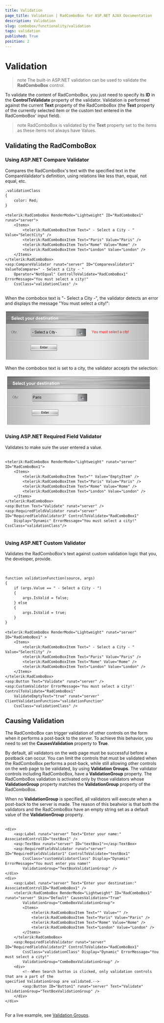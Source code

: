 ```yaml
---
title: Validation
page_title: Validation | RadComboBox for ASP.NET AJAX Documentation
description: Validation
slug: combobox/functionality/validation
tags: validation
published: True
position: 2
---
```


# Validation



>note The built-in ASP.NET validation can be used to validate the **RadComboBox** control.
>


To validate the content of RadComboBox, you just need to specify its **ID** in the **ControlToValidate** property of the validator. Validation is performed against the current **Text** property of the RadComboBox (the **Text** property of the currently selected item or the custom text entered in the RadComboBox' input field).

>note RadComboBox is validated by the **Text** property set to the items as these items not always have Values.
>


## Validating the RadComboBox

### Using ASP.NET Compare Validator

Compares the RadComboBox's text with the specified text in the CompareValidator's definition, using relations like less than, equal, not equal, etc.

````ASPNET
.validationClass
{
	color: Red;
}   
  
<telerik:RadComboBox RenderMode="Lightweight" ID="RadComboBox1" runat="server">
	<Items>
		<telerik:RadComboBoxItem Text=" - Select a City - " Value="SelectCity" />
		<telerik:RadComboBoxItem Text="Paris" Value="Paris" />
		<telerik:RadComboBoxItem Text="Rome" Value="Rome" />
		<telerik:RadComboBoxItem Text="London" Value="London" />
	</Items>
</telerik:RadComboBox>
<asp:CompareValidator runat="server" ID="Comparevalidator1" ValueToCompare=" - Select a City - "
	Operator="NotEqual" ControlToValidate="RadComboBox1" ErrorMessage="You must select a city!"
	CssClass="validationClass" />
			
````



When the combobox text is "- Select a City -", the validator detects an error and displays the message "You must select a city!":

![ComboBox Validator Fired](images/combobox_validation1.png)

When the combobox text is set to a city, the validator accepts the selection:

![ComboBox Validation Success](images/combobox_validation2.png)

### Using ASP.NET Required Field Validator

Validates to make sure the user entered a value.

````ASPNET
	
<telerik:RadComboBox RenderMode="Lightweight" runat="server" ID="RadComboBox1">
	<Items>
		<telerik:RadComboBoxItem Text="" Value="EmptyItem" />
		<telerik:RadComboBoxItem Text="Paris" Value="Paris" />
		<telerik:RadComboBoxItem Text="Rome" Value="Rome" />
		<telerik:RadComboBoxItem Text="London" Value="London" />
	</Items>
</telerik:RadComboBox>
<asp:Button Text="Validate" runat="server" />
<asp:RequiredFieldValidator runat="server" ID="RequiredFieldValidator3" ControlToValidate="RadComboBox1"
	Display="Dynamic" ErrorMessage="You must select a city!" CssClass="validationClass"/>
	
````



### Using ASP.NET Custom Validator

Validates the RadComboBox's text against custom validation logic that you, the developer, provide.

````ASPNET
	
	
function validationFunction(source, args)
{
	if (args.Value == " - Select a City - ")
	{
		args.IsValid = false;
	} else
	{
		args.IsValid = true;
	}
}

<telerik:RadComboBox RenderMode="Lightweight" runat="server" ID="RadComboBox1" >
	<Items>
		<telerik:RadComboBoxItem Text=" - Select a City - " Value="SelectCity" />			
		<telerik:RadComboBoxItem Text="Paris" Value="Paris" />
		<telerik:RadComboBoxItem Text="Rome" Value="Rome" />
		<telerik:RadComboBoxItem Text="London" Value="London" />
	</Items>
</telerik:RadComboBox>
<asp:Button Text="Validate" runat="server" />
<asp:CustomValidator ErrorMessage='You must select a city!' ControlToValidate="RadComboBox1"
	ValidateEmptyText="true" runat="server" ClientValidationFunction="validationFunction"
	CssClass="validationClass" />
````



## Causing Validation

The RadComboBox can trigger validation of other controls on the form when it performs a post-back to the server. To achieve this behavior, you need to set the **CausesValidation** property to **True**.

By default, all validators on the web page must be successful before a postback can occur. You can limit the controls that must be validated when the RadComboBox performs a post-back, while still allowing other controls on the web page to be validated, by using **Validation Groups**. The validator controls including RadComboBox, have a **ValidationGroup** property. The RadComboBox validation is activated only by those validators whose **ValidationGroup** property matches the **ValidationGroup** property of the RadComboBox.

When no **ValidationGroup** is specified, all validators will execute when a post-back to the server is made. The reason of this beahvior is that both the validators and the RadComboBox have an empty string set as a default value of the **ValidationGroup** property.

````ASPNET
	     
<div>
	<asp:Label runat="server" Text="Enter your name:" AssociatedControlID="textBox1" />
	<asp:TextBox runat="server" ID="textBox1"></asp:TextBox>
	<asp:RequiredFieldValidator runat="server" ID="RequiredFieldValidator1" ControlToValidate="textBox1"
		CssClass="customValidatorClass" Display="Dynamic" ErrorMessage="You must enter you name!"
		ValidationGroup="TextBoxValidationGroup" />
</div>
<div>
	<asp:Label runat="server" Text="Enter your destination:" AssociatedControlID="RadComboBox1" />
	<telerik:RadComboBox RenderMode="Lightweight" ID="RadComboBox1" runat="server" Skin="Default" CausesValidation="True"
		ValidationGroup="ComboBoxValidationGroup">
		<Items>
			<telerik:RadComboBoxItem Text="" Value="" />
			<telerik:RadComboBoxItem Text="Paris" Value="Paris" />
			<telerik:RadComboBoxItem Text="Rome" Value="Rome" />
			<telerik:RadComboBoxItem Text="London" Value="London" />
		</Items>
	</telerik:RadComboBox>
	<asp:RequiredFieldValidator runat="server" ID="RequiredFieldValidator2" ControlToValidate="RadComboBox1"
		CssClass="validationClass" Display="Dynamic" ErrorMessage="You must select a city!"
		ValidationGroup="ComboBoxValidationGroup" />
	<div>
		<!--When Search button is clicked, only validation controls that are a part of the 
specified ValidationGroup are validated.-->
		<asp:Button ID="Button1" runat="server" Text="Validate" ValidationGroup="TextBoxValidationGroup" />
	</div>
</div>
				
````



For a live example, see [Validation Groups](http://demos.telerik.com/aspnet-ajax/ComboBox/Examples/Functionality/ValidationGroup/DefaultCS.aspx).
